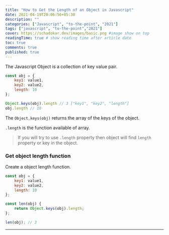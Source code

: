 ```yaml
---
title: "How to Get the Length of an Object in Javascript"
date: 2021-04-19T20:06:56+05:30
description: ""
categories: ["Javascript", "to-the-point", "2021"]
tags: ["javascript", "to-the-point","2021"]
cover: https://schadokar.dev/images/basic.png #image show on top
readingTime: true # show reading time after article date
toc: true
comments: true
published: true
---
```


The Javascript Object is a collection of key value pair.

```js
const obj = {
    key1: value1,
    key2: value2,
    length: 10
};

Object.keys(obj).length // 3 ["key1", "key2", "length"]
obj.length // 10
```

The `Object.keys(obj)` returns the array of the keys of the object.

`.length` is the function available of array.

> If you will try to use `.length` property then object will find `length` property or key in the object.

### Get object length function

Create a object length function.

```js
const obj = {
    key1: value1,
    key2: value2,
    length: 10
};

const len(obj) {
    return Object.keys(obj).length;
};

len(obj); // 3
```

---

